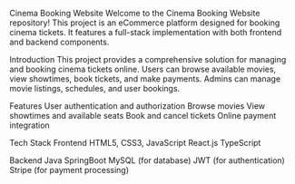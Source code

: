 Cinema Booking Website
Welcome to the Cinema Booking Website repository! This project is an eCommerce platform designed for booking cinema tickets. It features a full-stack implementation with both frontend and backend components.

Introduction
This project provides a comprehensive solution for managing and booking cinema tickets online. Users can browse available movies, view showtimes, book tickets, and make payments. Admins can manage movie listings, schedules, and user bookings.

Features
User authentication and authorization
Browse movies
View showtimes and available seats
Book and cancel tickets
Online payment integration

Tech Stack
Frontend
HTML5, CSS3, JavaScript
React.js
TypeScript

Backend
Java
SpringBoot
MySQL (for database)
JWT (for authentication)
Stripe (for payment processing)
